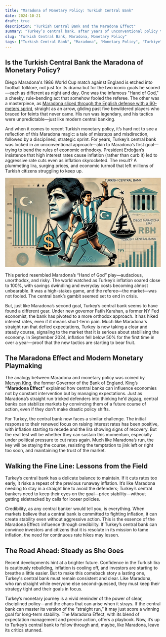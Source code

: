 ```yaml
---
title: "Maradona of Monetary Policy: Turkish Central Bank"
date: 2024-10-21
draft: true
description: "Turkish Central Bank and the Maradona Effect"
summary: "Turkey’s central bank, after years of unconventional policy that led to economic turmoil, is now following a disciplined approach under new leadership. Like Maradona’s famous straight run, the bank aims to stabilize inflation by managing market expectations, maintaining credibility, and resisting pressure for premature rate cuts. Stability requires consistency."
slug: "Turkish Central Bank, Maradona, Monetary Policy"
tags: ["Turkish Central Bank", "Maradona", "Monetary Policy", "Turkiye"]
---
```



## Is the Turkish Central Bank the Maradona of Monetary Policy?

Diego Maradona's 1986 World Cup match against England is etched into football folklore, not just for its drama but for the two iconic goals he scored—each as different as night and day. One was the infamous "Hand of God," a cheeky, rule-bending act that somehow fooled the referee. The other was a masterpiece, as [Maradona sliced through the English defense with a 60-meters sprint](https://www.youtube.com/embed/Da_CDPRG2j0?si=1lI8ImoU0skfWVis&amp;start=50), straight as an arrow, gliding past five bewildered players who braced for feints that never came. His run was legendary, and his tactics were unpredictable—just like modern central banking.

And when it comes to recent Turkish monetary policy, it’s hard not to see a reflection of this Maradona magic: a tale of missteps and misdirection, followed by a disciplined, strategic sprint. For years, Turkey’s central bank was locked in an unconventional approach—akin to Maradona’s first goal—trying to bend the rules of economic orthodoxy. President Erdoğan’s insistence that high interest rates cause inflation (rather than curb it) led to aggressive rate cuts even as inflation skyrocketed. The result? A plummeting lira, surging prices, and economic turmoil that left millions of Turkish citizens struggling to keep up.

<small>![Maradona and Turkish Central Bank](maradona2.png)</small>

This period resembled Maradona’s “Hand of God” play—audacious, unorthodox, and risky. The world watched as Turkey’s inflation soared close to 100%, with savings dwindling and everyday costs becoming almost unbearable. It was a high-stakes game, and the referee—the market—was not fooled. The central bank’s gambit seemed set to end in crisis.

But, just like Maradona’s second goal, Turkey’s central bank seems to have found a different gear. Under new governor Fatih Karahan, a former NY Fed economist, the bank has pivoted to a more orthodox approach. It has hiked interest rates, even if it means short-term pain. Much like Maradona's straight run that defied expectations, Turkey is now taking a clear and steady course, signaling to the market that it is serious about stabilising the economy. In September 2024, inflation fell below 50% for the first time in over a year—proof that the new tactics are starting to bear fruit.

## The Maradona Effect and Modern Monetary Playmaking

The analogy between Maradona and monetary policy was coined by [Mervyn King](https://www.bankofengland.co.uk/-/media/boe/files/speech/2005/monetary-policy-practice-ahead-of-theory), the former Governor of the Bank of England. King’s **“Maradona Effect”** explained how central banks can influence economies not by constant intervention but by managing expectations. Just as Maradona’s straight run tricked defenders into thinking he’d zigzag, central banks can stabilize markets by convincing them of a future course of action, even if they don't make drastic policy shifts.

For Turkey, the central bank now faces a similar challenge. The initial response to their renewed focus on raising interest rates has been positive, with inflation starting to recede and the lira showing signs of recovery. But the real test will be whether they can sustain this momentum, especially under political pressure to cut rates again. Much like Maradona’s run, the key will be staying the course, resisting the temptation to jink left or right too soon, and maintaining the trust of the market.

## Walking the Fine Line: Lessons from the Field

Turkey’s central bank has a delicate balance to maintain. If it cuts rates too early, it risks a repeat of the previous runaway inflation. It’s like Maradona needing to stay in a straight line to avoid the defenders; Turkey’s central bankers need to keep their eyes on the goal—price stability—without getting sidetracked by calls for looser policies.

Credibility, as any central banker would tell you, is everything. When markets believe that a central bank is committed to fighting inflation, it can create stability even without aggressive action. This is the essence of the Maradona Effect: influence through credibility. If Turkey’s central bank can convince investors and citizens that it is resolute in its mission to tame inflation, the need for continuous rate hikes may lessen.

## The Road Ahead: Steady as She Goes

Recent developments hint at a brighter future. Confidence in the Turkish lira is cautiously rebuilding, inflation is cooling off, and investors are starting to breathe a little easier. But to make this comeback story a lasting one, Turkey's central bank must remain consistent and clear. Like Maradona, who ran straight while everyone else second-guessed, they must keep their strategy tight and their goals in focus.

Turkey’s monetary journey is a vivid reminder of the power of clear, disciplined policy—and the chaos that can arise when it strays. If the central bank can master its version of the “straight run,” it may just score a winning goal for long-term stability. The Maradona Effect, with its blend of expectation management and precise action, offers a playbook. Now, it’s up to Turkey’s central bank to follow through and, maybe, like Maradona, leave its critics stunned.